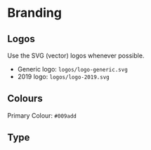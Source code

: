 # Branding

## Logos

Use the SVG (vector) logos whenever possible.

- Generic logo: `logos/logo-generic.svg`
- 2019 logo: `logos/logo-2019.svg`

## Colours

Primary Colour: `#009add`

## Type
